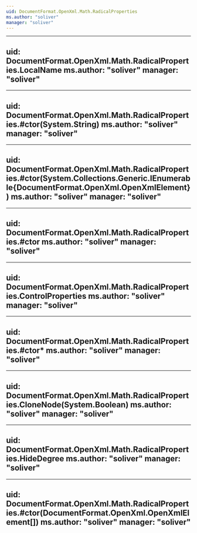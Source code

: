 ```yaml
---
uid: DocumentFormat.OpenXml.Math.RadicalProperties
ms.author: "soliver"
manager: "soliver"
---
```


---
uid: DocumentFormat.OpenXml.Math.RadicalProperties.LocalName
ms.author: "soliver"
manager: "soliver"
---

---
uid: DocumentFormat.OpenXml.Math.RadicalProperties.#ctor(System.String)
ms.author: "soliver"
manager: "soliver"
---

---
uid: DocumentFormat.OpenXml.Math.RadicalProperties.#ctor(System.Collections.Generic.IEnumerable{DocumentFormat.OpenXml.OpenXmlElement})
ms.author: "soliver"
manager: "soliver"
---

---
uid: DocumentFormat.OpenXml.Math.RadicalProperties.#ctor
ms.author: "soliver"
manager: "soliver"
---

---
uid: DocumentFormat.OpenXml.Math.RadicalProperties.ControlProperties
ms.author: "soliver"
manager: "soliver"
---

---
uid: DocumentFormat.OpenXml.Math.RadicalProperties.#ctor*
ms.author: "soliver"
manager: "soliver"
---

---
uid: DocumentFormat.OpenXml.Math.RadicalProperties.CloneNode(System.Boolean)
ms.author: "soliver"
manager: "soliver"
---

---
uid: DocumentFormat.OpenXml.Math.RadicalProperties.HideDegree
ms.author: "soliver"
manager: "soliver"
---

---
uid: DocumentFormat.OpenXml.Math.RadicalProperties.#ctor(DocumentFormat.OpenXml.OpenXmlElement[])
ms.author: "soliver"
manager: "soliver"
---
